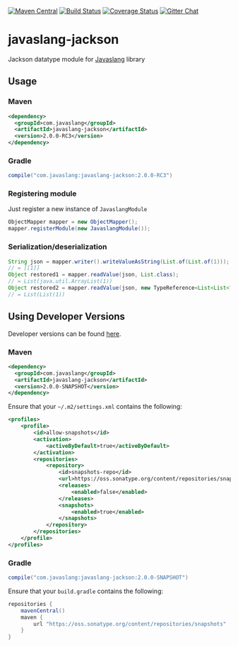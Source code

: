 [![Maven Central](https://maven-badges.herokuapp.com/maven-central/com.javaslang/javaslang-jackson/badge.svg)](https://maven-badges.herokuapp.com/maven-central/com.javaslang/javaslang-jackson)
[![Build Status](https://travis-ci.org/javaslang/javaslang-jackson.svg?branch=master)](https://travis-ci.org/javaslang/javaslang-jackson)
[![Coverage Status](https://codecov.io/github/javaslang/javaslang-jackson/coverage.svg?branch=master)](https://codecov.io/github/javaslang/javaslang-jackson?branch=master)
[![Gitter Chat](https://badges.gitter.im/Join%20Chat.svg)](https://gitter.im/javaslang/javaslang)

# javaslang-jackson

Jackson datatype module for [Javaslang](http://javaslang.com/) library

## Usage

### Maven

```xml
<dependency>
  <groupId>com.javaslang</groupId>
  <artifactId>javaslang-jackson</artifactId>
  <version>2.0.0-RC3</version>
</dependency>
```

### Gradle

```groovy
compile("com.javaslang:javaslang-jackson:2.0.0-RC3")
```

### Registering module
Just register a new instance of <code>JavaslangModule</code>
```java
ObjectMapper mapper = new ObjectMapper();
mapper.registerModule(new JavaslangModule());
```
### Serialization/deserialization
```java
String json = mapper.writer().writeValueAsString(List.of(List.of(1)));
// = [[1]]
Object restored1 = mapper.readValue(json, List.class);
// = List(java.util.ArrayList(1))
Object restored2 = mapper.readValue(json, new TypeReference<List<List<?>>>() {});
// = List(List(1))
```
## Using Developer Versions

Developer versions can be found [here](https://oss.sonatype.org/content/repositories/snapshots/com/javaslang/javaslang-jackson).

### Maven

```xml
<dependency>
  <groupId>com.javaslang</groupId>
  <artifactId>javaslang-jackson</artifactId>
  <version>2.0.0-SNAPSHOT</version>
</dependency>
```

Ensure that your `~/.m2/settings.xml` contains the following:

```xml
<profiles>
    <profile>
        <id>allow-snapshots</id>
        <activation>
            <activeByDefault>true</activeByDefault>
        </activation>
        <repositories>
            <repository>
                <id>snapshots-repo</id>
                <url>https://oss.sonatype.org/content/repositories/snapshots</url>
                <releases>
                    <enabled>false</enabled>
                </releases>
                <snapshots>
                    <enabled>true</enabled>
                </snapshots>
            </repository>
        </repositories>
    </profile>
</profiles>
```

### Gradle

```groovy
compile("com.javaslang:javaslang-jackson:2.0.0-SNAPSHOT")
```

Ensure that your `build.gradle` contains the following:

```groovy
repositories {
    mavenCentral()
    maven {
        url "https://oss.sonatype.org/content/repositories/snapshots"
    }
}
```
